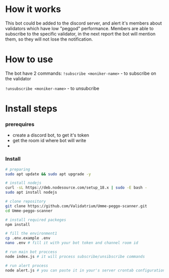 # How it works

This bot could be added to the discord server, and alert it's members about validators which have low "peggod" performance.
Members are able to subscribe to the specific validator, in the next report the bot will mention them, so they will not lose the notification.

# How to use

The bot have 2 commands: 
`!subscribe <moniker-name>` - to subscribe on the validator

`!unsubscribe <moniker-name>` -  to unsubcribe 

# Install steps

### prerequires
- create a discord bot, to get it's token
- get the room id where bot will write
- 
### Install

```bash
# preparing
sudo apt update && sudo apt upgrade -y 

# install nodejs
curl -sL https://deb.nodesource.com/setup_18.x | sudo -E bash -  
sudo apt install nodejs

# clone repository
git clone https://github.com/Validatrium/Umme-peggo-scanner.git
cd Umme-peggo-scanner

# install required packeges
npm install

# fill the environment1
cp .env.example .env 
nano .env # fill it with your bot token and channel room id

# run main bot proccess
node index.js # it will process subscribe/unsibscribe commands

# run alert process
node alert.js # you can paste it in your's server crontab configuration


```
